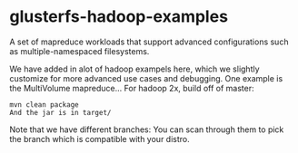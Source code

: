 glusterfs-hadoop-examples
=========================

A set of mapreduce workloads that support advanced configurations such as multiple-namespaced filesystems. 

We have added in alot of hadoop exampels here, which we slightly customize for more advanced use cases and debugging.  One example is the MultiVolume mapreduce... For hadoop 2x, build off of master:

```
mvn clean package
And the jar is in target/ 
```

Note that we have different branches:  You can scan through them to pick the branch which is compatible with your distro.   
